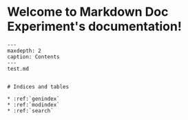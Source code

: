 # Welcome to Markdown Doc Experiment's documentation!

```{toctree}
---
maxdepth: 2
caption: Contents
---
test.md


# Indices and tables

* :ref:`genindex`
* :ref:`modindex`
* :ref:`search`
```